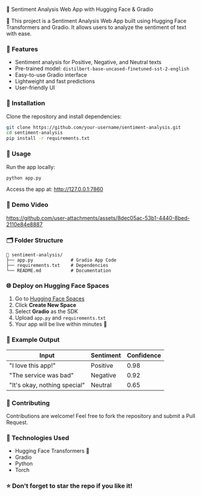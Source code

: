 🌟 Sentiment Analysis Web App with Hugging Face & Gradio

🚀 This project is a Sentiment Analysis Web App built using Hugging Face Transformers and Gradio. It allows users to analyze the sentiment of text with ease.

### 🎯 Features
- Sentiment analysis for Positive, Negative, and Neutral texts
- Pre-trained model: `distilbert-base-uncased-finetuned-sst-2-english`
- Easy-to-use Gradio interface
- Lightweight and fast predictions
- User-friendly UI

### 🔑 Installation
Clone the repository and install dependencies:

```bash
git clone https://github.com/your-username/sentiment-analysis.git
cd sentiment-analysis
pip install -r requirements.txt
```

### 🚀 Usage
Run the app locally:

```bash
python app.py
```
Access the app at: http://127.0.0.1:7860

### 📄 Demo Video

https://github.com/user-attachments/assets/8dec05ac-53b1-4440-8bed-2110e84e8887


### 🗂️ Folder Structure
```
📁 sentiment-analysis/
├── app.py              # Gradio App Code
├── requirements.txt    # Dependencies
└── README.md           # Documentation
```

### 🌐 Deploy on Hugging Face Spaces
1. Go to [Hugging Face Spaces](https://huggingface.co/spaces)
2. Click **Create New Space**
3. Select **Gradio** as the SDK
4. Upload `app.py` and `requirements.txt`
5. Your app will be live within minutes 🚀

### 🎯 Example Output
| Input                | Sentiment | Confidence |
|----------------|----------------|-----------------|
| "I love this app!" | Positive | 0.98 |
| "The service was bad" | Negative | 0.92 |
| "It's okay, nothing special" | Neutral | 0.65 |

### 🤝 Contributing
Contributions are welcome! Feel free to fork the repository and submit a Pull Request.

### 📌 Technologies Used
- Hugging Face Transformers 🤗
- Gradio
- Python
- Torch

### ⭐ Don't forget to star the repo if you like it!

